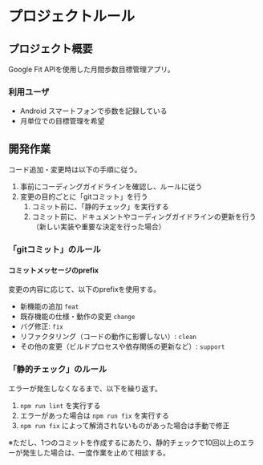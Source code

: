 # プロジェクトルール

## プロジェクト概要

Google Fit APIを使用した月間歩数目標管理アプリ。

### 利用ユーザ

- Android スマートフォンで歩数を記録している
- 月単位での目標管理を希望

## 開発作業

コード追加・変更時は以下の手順に従う。

1. 事前にコーディングガイドラインを確認し、ルールに従う
2. 変更の目的ごとに「gitコミット」を行う
    1. コミット前に、「静的チェック」を実行する
    2. コミット前に、ドキュメントやコーディングガイドラインの更新を行う（新しい実装や重要な決定を行った場合）

### 「gitコミット」のルール

#### コミットメッセージのprefix

変更の内容に応じて、以下のprefixを使用する。

- 新機能の追加 `feat`
- 既存機能の仕様・動作の変更 `change`
- バグ修正: `fix`
- リファクタリング（コードの動作に影響しない）: `clean`
- その他の変更（ビルドプロセスや依存関係の更新など）: `support`

### 「静的チェック」のルール

エラーが発生しなくなるまで、以下を繰り返す。

1. `npm run lint` を実行する
2. エラーがあった場合は `npm run fix` を実行する
3. `npm run fix` によって解消されないものがあった場合は手動で修正

※ただし、1つのコミットを作成するにあたり、静的チェックで10回以上のエラーが発生した場合は、一度作業を止めて相談する。
